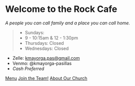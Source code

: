 <!-- _coverpage.md -->

# Welcome to the Rock Cafe

*A people you can call family and a place you can call home.*

> - Sundays: 
> - 9 - 10:15am & 12 - 1:30pm
> - Thursdays: Closed
> - Wednesdays: Closed

- Zelle: kmayorga.pas@gmail.com
- Venmo: @kmayorga-pasillas
- *Cash Preferred*

[Menu](README.md)
[Join the Team!](https://forms.gle/GaLgizvFEL2XTnQD6)
[About Our Church](https://www.voeaglerock.org/)